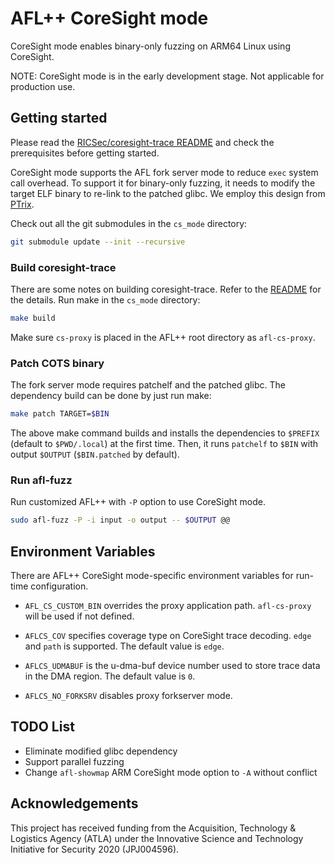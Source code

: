 # AFL++ CoreSight mode

CoreSight mode enables binary-only fuzzing on ARM64 Linux using CoreSight.

NOTE: CoreSight mode is in the early development stage. Not applicable for production use.

## Getting started

Please read the [RICSec/coresight-trace README](https://github.com/RICSecLab/coresight-trace/blob/master/README.md) and check the prerequisites before getting started.

CoreSight mode supports the AFL fork server mode to reduce `exec` system call overhead. To support it for binary-only fuzzing, it needs to modify the target ELF binary to re-link to the patched glibc. We employ this design from [PTrix](https://github.com/junxzm1990/afl-pt).

Check out all the git submodules in the `cs_mode` directory:

```bash
git submodule update --init --recursive
```

### Build coresight-trace

There are some notes on building coresight-trace. Refer to the [README](https://github.com/RICSecLab/coresight-trace/blob/master/README.md) for the details. Run make in the `cs_mode` directory:

```bash
make build
```

Make sure `cs-proxy` is placed in the AFL++ root directory as `afl-cs-proxy`.

### Patch COTS binary

The fork server mode requires patchelf and the patched glibc. The dependency build can be done by just run make:

```bash
make patch TARGET=$BIN
```

The above make command builds and installs the dependencies to `$PREFIX` (default to `$PWD/.local`) at the first time. Then, it runs `patchelf` to `$BIN` with output `$OUTPUT` (`$BIN.patched` by default).

### Run afl-fuzz

Run customized AFL++ with `-P` option to use CoreSight mode.

```bash
sudo afl-fuzz -P -i input -o output -- $OUTPUT @@
```

## Environment Variables

There are AFL++ CoreSight mode-specific environment variables for run-time configuration.

* `AFL_CS_CUSTOM_BIN` overrides the proxy application path. `afl-cs-proxy` will be used if not defined.

* `AFLCS_COV` specifies coverage type on CoreSight trace decoding. `edge` and `path` is supported. The default value is `edge`.
* `AFLCS_UDMABUF` is the u-dma-buf device number used to store trace data in the DMA region. The default value is `0`.
* `AFLCS_NO_FORKSRV` disables proxy forkserver mode.

## TODO List

* Eliminate modified glibc dependency
* Support parallel fuzzing
* Change `afl-showmap` ARM CoreSight mode option to `-A` without conflict

## Acknowledgements

This project has received funding from the Acquisition, Technology & Logistics Agency (ATLA) under the Innovative Science and Technology Initiative for Security 2020 (JPJ004596).
